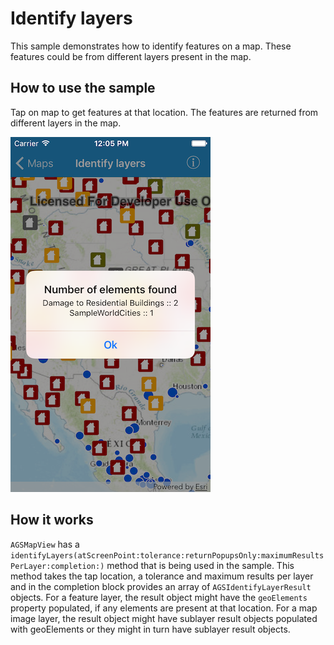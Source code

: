 # Identify layers

This sample demonstrates how to identify features on a map. These features could be from different layers present in the map.

## How to use the sample

Tap on map to get features at that location. The features are returned from different layers in the map.

![](image1.png)

## How it works

`AGSMapView` has a `identifyLayers(atScreenPoint:tolerance:returnPopupsOnly:maximumResultsPerLayer:completion:)` method that is being used in the sample. This method takes the tap location, a tolerance and maximum results per layer and in the completion block provides an array of `AGSIdentifyLayerResult` objects. For a feature layer, the result object might have the `geoElements` property populated, if any elements are present at that location. For a map image layer, the result object might have sublayer result objects populated with geoElements or they might in turn have sublayer result objects.



